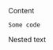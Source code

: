 <spoiler title="Details">
Content

```
Some code
```

<spoiler title="Nested Details">
Nested text
</spoiler>
</spoiler>